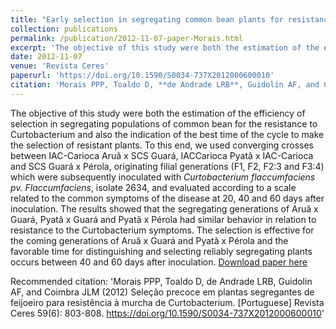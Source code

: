 ```yaml
---
title: "Early selection in segregating common bean plants for resistance to bacterial wilt"
collection: publications
permalink: /publication/2012-11-07-paper-Morais.html
excerpt: 'The objective of this study were both the estimation of the efficiency of selection in segregating populations of common bean for the resistance to Curtobacterium and also the indication of the best time of the cycle to make the selection of resistant plants. To this end, we used converging crosses between IAC-Carioca Aruã x SCS Guará, IACCarioca Pyatã x IAC-Carioca and SCS Guará x Pérola, originating filial generations (F1, F2, F2:3 and F3:4) which were subsequently inoculated with *Curtobacterium flaccumfaciens pv. Flaccumfaciens*, isolate 2634, and evaluated according to a scale related to the common symptoms of the disease at 20, 40 and 60 days after inoculation. The results showed that the segregating generations of Aruã x Guará, Pyatã x Guará and Pyatã x Pérola had similar behavior in relation to resistance to the Curtobacterium symptoms. The selection is effective for the coming generations of Aruã x Guará and Pyatã x Pérola and the favorable time for distinguishing and selecting reliably segregating plants occurs between 40 and 60 days after inoculation.'
date: 2012-11-07
venue: 'Revista Ceres'
paperurl: 'https://doi.org/10.1590/S0034-737X2012000600010'
citation: 'Morais PPP, Toaldo D, **de Andrade LRB**, Guidolin AF, and Coimbra JLM (2012) Seleção precoce em plantas segregantes de feijoeiro para resistência à murcha de Curtobacterium. [Portuguese] Revista Ceres 59(6): 803-808. https://doi.org/10.1590/S0034-737X2012000600010'
---
```

The objective of this study were both the estimation of the efficiency of selection in segregating populations of common bean for the resistance to Curtobacterium and also the indication of the best time of the cycle to make the selection of resistant plants. To this end, we used converging crosses between IAC-Carioca Aruã x SCS Guará, IACCarioca Pyatã x IAC-Carioca and SCS Guará x Pérola, originating filial generations (F1, F2, F2:3 and F3:4) which were subsequently inoculated with *Curtobacterium flaccumfaciens pv. Flaccumfaciens*, isolate 2634, and evaluated according to a scale related to the common symptoms of the disease at 20, 40 and 60 days after inoculation. The results showed that the segregating generations of Aruã x Guará, Pyatã x Guará and Pyatã x Pérola had similar behavior in relation to resistance to the Curtobacterium symptoms. The selection is effective for the coming generations of Aruã x Guará and Pyatã x Pérola and the favorable time for distinguishing and selecting reliably segregating plants occurs between 40 and 60 days after inoculation.
[Download paper here](https://doi.org/10.1590/S0034-737X2012000600010)

Recommended citation: 'Morais PPP, Toaldo D, de Andrade LRB, Guidolin AF, and Coimbra JLM (2012) Seleção precoce em plantas segregantes de feijoeiro para resistência à murcha de Curtobacterium. [Portuguese] Revista Ceres 59(6): 803-808. https://doi.org/10.1590/S0034-737X2012000600010'
